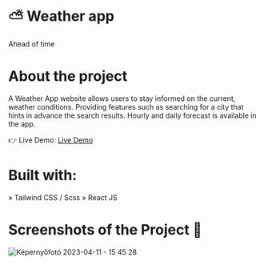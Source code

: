 # ⛅ Weather app 
Ahead of time

# About the project
A Weather App website allows users to stay informed on the current, weather conditions. Providing features such as searching for a city that hints in advance the search results. Hourly and daily forecast is available in the app.

👉 Live Demo: [Live Demo](https://weather-app-mcrzx.vercel.app/)

# Built with:
» Tailwind CSS / Scss
» React JS

# Screenshots of the Project 📸
![Képernyőfotó 2023-04-11 - 15 45 28](https://user-images.githubusercontent.com/117686212/231237013-9a5f2f42-efd5-414f-b190-15c218262eed.png)

